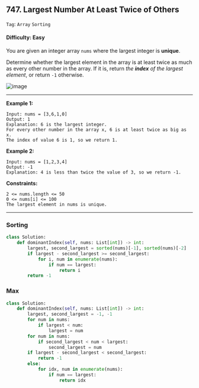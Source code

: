 ## 747. Largest Number At Least Twice of Others

```Tag```: ```Array```  ```Sorting```

#### Difficulty: Easy

You are given an integer array ```nums``` where the largest integer is __unique__.

Determine whether the largest element in the array is at least twice as much as every other number in the array. If it is, return _the __index__ of the largest element_, or return ```-1``` otherwise.

![image](https://user-images.githubusercontent.com/35042430/209450483-ce0ebaae-18a9-4b40-bfcd-ca7e0fb5e17c.png)

---

__Example 1:__
```
Input: nums = [3,6,1,0]
Output: 1
Explanation: 6 is the largest integer.
For every other number in the array x, 6 is at least twice as big as x.
The index of value 6 is 1, so we return 1.
```

__Example 2:__
```
Input: nums = [1,2,3,4]
Output: -1
Explanation: 4 is less than twice the value of 3, so we return -1.
```

__Constraints:__
```
2 <= nums.length <= 50
0 <= nums[i] <= 100
The largest element in nums is unique.
```

---

### Sorting

```Python
class Solution:
    def dominantIndex(self, nums: List[int]) -> int:
        largest, second_largest = sorted(nums)[-1], sorted(nums)[-2]
        if largest - second_largest >= second_largest:
            for i, num in enumerate(nums):
                if num == largest:
                    return i
        return -1
```
        
### Max

```Python
class Solution:
    def dominantIndex(self, nums: List[int]) -> int:
        largest, second_largest = -1, -1
        for num in nums:
            if largest < num:
                largest = num
        for num in nums:
            if second_largest < num < largest:
                second_largest = num
        if largest - second_largest < second_largest:
            return -1
        else:
            for idx, num in enumerate(nums):
                if num == largest:
                    return idx 
```
